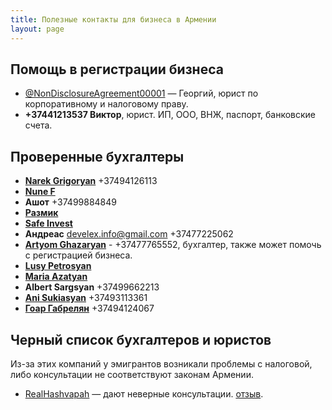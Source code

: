 ```yaml
---
title: Полезные контакты для бизнеса в Армении
layout: page
---
```


## Помощь в регистрации бизнеса

- [@NonDisclosureAgreement00001](https://t.me/NonDisclosureAgreement00001) — Георгий, юрист по корпоративному и налоговому праву.
- **+37441213537 Виктор**, юрист. ИП, ООО, ВНЖ, паспорт, банковские счета.

[//]: # (- [@Armenia_business_integration]&#40;https://t.me/Armenia_business_integration&#41; — Акоб, юрист, помогает в открытии ИП и ООО, открытии счетов, )

## Проверенные бухгалтеры

- **[Narek Grigoryan](https://t.me/+37494126113)** +37494126113
- **[Nune F](https://t.me/naxsh123)**
- **Ашот** +37499884849
- **[Размик](https://t.me/trustmeiamaaccountant)**
- **[Safe Invest](https://t.me/safe_invest_accounting)**
- **Андреас** develex.info@gmail.com +37477225062
- **[Artyom Ghazaryan](https://t.me/ArtCountLLC)** - +37477765552, бухгалтер, также может помочь с регистрацией бизнеса.
- **[Lusy Petrosyan](https://t.me/Lusy555)**
- **[Maria Azatyan](https://t.me/Mariagenry)**
- **Albert Sargsyan** +37499662213
- **[Ani Sukiasyan](https://t.me/Ani_sukiasyn)** +37493113361
- **[Гоар Габрелян](https://t.me/Balance_LLC)** +37494124067

[//]: # (- **[Lusine Tsaturyan]&#40;https://t.me/Lusine_Tsaturyan&#41;** — цены выше среднего, но очень развернутые консультации. удалено по просьбе)

## Черный список бухгалтеров и юристов

Из-за этих компаний у эмигрантов возникали проблемы с налоговой, либо консультации не соответствуют законам Армении.

- [RealHashvapah](https://realhashvapah.am) — дают неверные консультации. [отзыв](https://t.me/am_banking_and_relocation_chat/121910).
